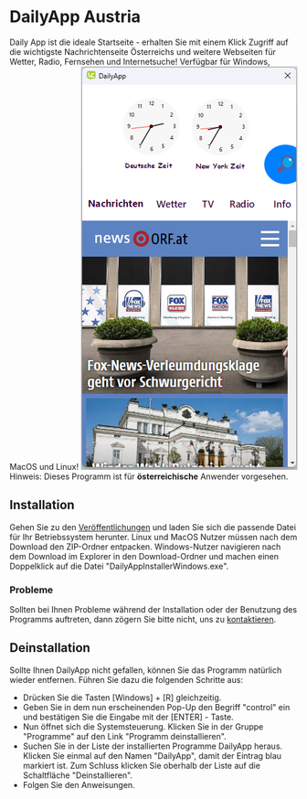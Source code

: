 ﻿# DailyApp Austria

Daily App ist die ideale Startseite - erhalten Sie mit einem Klick Zugriff auf die wichtigste Nachrichtenseite &Ouml;sterreichs und weitere Webseiten f&uuml;r Wetter, Radio, Fernsehen und Internetsuche!
Verf&uuml;gbar f&uuml;r Windows, MacOS und Linux!
![Screenshot des Programms](Media/Screenshot.png)
Hinweis: Dieses Programm ist f&uuml;r **österreichische** Anwender vorgesehen.


## Installation

Gehen Sie zu den [Ver&ouml;ffentlichungen](https://github.com/felixApps/ShutdownTimer/releases "
Dieser Link f&uuml;hrt zu den Ver&ouml;ffentlichungen.") und laden Sie sich die passende Datei f&uuml;r Ihr Betriebssystem herunter. Linux und MacOS Nutzer m&uuml;ssen nach dem Download den ZIP-Ordner entpacken.
Windows-Nutzer navigieren nach dem Download im Explorer in den Download-Ordner und machen einen Doppelklick auf die Datei "DailyAppInstallerWindows.exe".

### Probleme

Sollten bei Ihnen Probleme w&auml;hrend der Installation oder der Benutzung des Programms auftreten, dann z&ouml;gern Sie bitte nicht, uns zu [kontaktieren](https://felix.styts.com/#Kontakt "
Dieser Link f&uuml;hrt zu einem Kontaktformular.").

## Deinstallation
Sollte Ihnen DailyApp nicht gefallen, k&ouml;nnen Sie das Programm nat&uuml;rlich wieder entfernen.
F&uuml;hren Sie dazu die folgenden Schritte aus:
- Dr&uuml;cken Sie die Tasten [Windows] + [R] gleichzeitig.
- Geben Sie in dem nun erscheinenden Pop-Up den Begriff "control" ein und best&auml;tigen Sie die Eingabe mit der [ENTER] - Taste.
- Nun &ouml;ffnet sich die Systemsteuerung. Klicken Sie in der Gruppe "Programme" auf den Link "Programm deinstallieren".
- Suchen Sie in der Liste der installierten Programme DailyApp heraus. Klicken Sie einmal auf den Namen "DailyApp", damit der Eintrag blau markiert ist. Zum Schluss klicken Sie oberhalb der Liste auf die Schaltfl&auml;che "Deinstallieren".
- Folgen Sie den Anweisungen.
